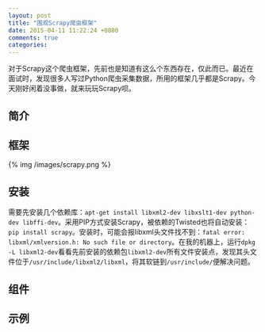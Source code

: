 ```yaml
---
layout: post
title: "围观Scrapy爬虫框架"
date: 2015-04-11 11:22:24 +0800
comments: true
categories: 
---
```


对于Scrapy这个爬虫框架，先前也是知道有这么个东西存在，仅此而已。最近在面试时，发现很多人写过Python爬虫采集数据，所用的框架几乎都是Scrapy。今天刚好闲着没事做，就来玩玩Scrapy呗。

## 简介

## 框架

{% img /images/scrapy.png %}

<!--more-->

## 安装

需要先安装几个依赖库：`apt-get install libxml2-dev libxslt1-dev python-dev libffi-dev`。采用PIP方式安装Scrapy，被依赖的Twisted也将自动安装：`pip install scrapy`。安装时，可能会报libxml头文件找不到：`fatal error: libxml/xmlversion.h: No such file or directory`。在我的机器上，运行`dpkg -L libxml2-dev`看看先前安装的依赖包`libxml2-dev`所有文件安装点，发现其头文件位于`/usr/include/libxml2/libxml`，将其软链到`/usr/include/`便解决问题。

## 组件

## 示例
